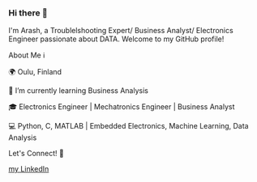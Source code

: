 ### Hi there 👋

I'm Arash, a Troublelshooting Expert/ Business Analyst/ Electronics Engineer passionate about DATA. Welcome to my GitHub profile!

About Me ℹ️

🌍 Oulu, Finland

🌱 I’m currently learning Business Analysis

🎓 Electronics Engineer | Mechatronics Engineer | Business Analyst

💻 Python, C, MATLAB | Embedded Electronics, Machine Learning, Data Analysis

Let's Connect! 🤝

[my LinkedIn](https://www.linkedin.com/in/arash-nedaei/)
